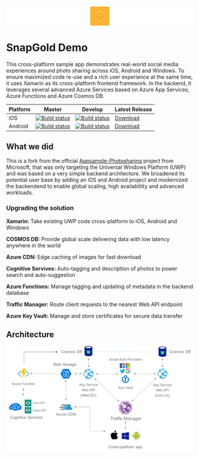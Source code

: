
![Banner](Images/banner.png)

# SnapGold Demo
This cross-platform sample app demonstrates real-world social media experiences around photo sharing across iOS, Android and Windows. To ensure maximized code re-use and a rich user experience at the same time, it uses Xamarin as its cross-platform frontend framework. In the backend, it leverages several advanced Azure Services based on Azure App Services, Azure Functions and Azure Cosmos DB.

| Platform | Master | Develop | Latest Release |
|----------|--------------------------------------------------------------------------------------------------------------------------------------------------|---------|---------|
| iOS      | [![Build status](https://build.mobile.azure.com/v0.1/apps/0da4e6cf-5853-4c6c-bd8d-0760b6330a0b/branches/master/badge)](https://mobile.azure.com) | [![Build status](https://build.mobile.azure.com/v0.1/apps/0da4e6cf-5853-4c6c-bd8d-0760b6330a0b/branches/develop/badge)](https://mobile.azure.com) | [Download](install.mobile.azure.com/orgs/emea-gbb/apps/snapgold-ios/distribution_groups/public) |
| Android  | [![Build status](https://build.mobile.azure.com/v0.1/apps/8f830d4e-424e-4c37-b9dd-b7a161fb493f/branches/master/badge)](https://mobile.azure.com) | [![Build status](https://build.mobile.azure.com/v0.1/apps/8f830d4e-424e-4c37-b9dd-b7a161fb493f/branches/develop/badge)](https://mobile.azure.com) | [Download](https://install.mobile.azure.com/orgs/emea-gbb/apps/snapgold-android/distribution_groups/public) |



## What we did
This is a fork from the official [Appsample-Photosharing](https://github.com/Microsoft/Appsample-Photosharing) project from Microsoft, that was only targeting the Universal Windows Platform (UWP) and was based on a very simple backend architecture. We broadened its potential user base by adding an iOS and Android project and modernized the backendend to enable global scaling, high availablility and advanced workloads.

### Upgrading the solution
**Xamarin:** Take existing UWP code cross-platform to iOS, Android and Windows

**COSMOS DB:** Provide global scale delivering data with low latency anywhere in the world

**Azure CDN:** Edge caching of images for fast download

**Cognitive Servives:** Auto-tagging and description of photos to power search and auto-suggestion

**Azure Functions:** Manage tagging and updating of metadata in the backend database

**Traffic Manager:** Route client requests to the nearest Web API endpoint

**Azure Key Vault:** Manage and store certificates for secure data transfer

 ## Architecture
 ![Architecture Diagram](Images/architecture-diagram.png)

